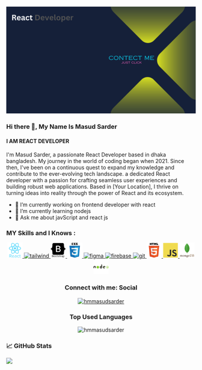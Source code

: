 [![An old rock in the desert](/images/React%20Developer.png "Shiprock, New Mexico by Beau Rogers")](https://www.linkedin.com/in/hmmasudsarder/)

###  Hi there 👋, My Name Is Masud Sarder
#### I AM REACT DEVELOPER

I'm Masud Sarder, a passionate React Developer based in dhaka bangladesh. My journey in the world of coding began when 2021. Since then, I've been on a continuous quest to expand my knowledge and contribute to the ever-evolving tech landscape.
a dedicated React developer with a passion for crafting seamless user experiences and building robust web applications. Based in [Your Location], I thrive on turning ideas into reality through the power of React and its ecosystem.



- 🔭 I’m currently working on frontend developer with react 
- 🌱 I’m currently learning nodejs 
- 💬 Ask me about javScript and react js 

<h3 align="left">MY Skills and I Knows :</h3>
<p align="center"> 
<a href="https://reactjs.org/" target="_blank" rel="noreferrer"> <img src="https://raw.githubusercontent.com/devicons/devicon/master/icons/react/react-original-wordmark.svg" alt="react" width="40" height="40"/> </a> <a href="https://tailwindcss.com/" target="_blank" rel="noreferrer"> <img src="https://www.vectorlogo.zone/logos/tailwindcss/tailwindcss-icon.svg" alt="tailwind" width="40" height="40"/> </a>
<a href="https://getbootstrap.com" target="_blank" rel="noreferrer"> <img src="https://raw.githubusercontent.com/devicons/devicon/master/icons/bootstrap/bootstrap-plain-wordmark.svg" alt="bootstrap" width="40" height="40"/> </a> <a href="https://www.w3schools.com/css/" target="_blank" rel="noreferrer"> <img src="https://raw.githubusercontent.com/devicons/devicon/master/icons/css3/css3-original-wordmark.svg" alt="css3" width="40" height="40"/> </a> <a href="https://www.figma.com/" target="_blank" rel="noreferrer"> <img src="https://www.vectorlogo.zone/logos/figma/figma-icon.svg" alt="figma" width="40" height="40"/> </a> <a href="https://firebase.google.com/" target="_blank" rel="noreferrer"> <img src="https://www.vectorlogo.zone/logos/firebase/firebase-icon.svg" alt="firebase" width="40" height="40"/> </a> <a href="https://git-scm.com/" target="_blank" rel="noreferrer"> <img src="https://www.vectorlogo.zone/logos/git-scm/git-scm-icon.svg" alt="git" width="40" height="40"/> </a> <a href="https://www.w3.org/html/" target="_blank" rel="noreferrer"> <img src="https://raw.githubusercontent.com/devicons/devicon/master/icons/html5/html5-original-wordmark.svg" alt="html5" width="40" height="40"/> </a> <a href="https://developer.mozilla.org/en-US/docs/Web/JavaScript" target="_blank" rel="noreferrer"> <img src="https://raw.githubusercontent.com/devicons/devicon/master/icons/javascript/javascript-original.svg" alt="javascript" width="40" height="40"/> </a> <a href="https://www.mongodb.com/" target="_blank" rel="noreferrer"> <img src="https://raw.githubusercontent.com/devicons/devicon/master/icons/mongodb/mongodb-original-wordmark.svg" alt="mongodb" width="40" height="40"/> </a> <a href="https://nodejs.org" target="_blank" rel="noreferrer"> <img src="https://raw.githubusercontent.com/devicons/devicon/master/icons/nodejs/nodejs-original-wordmark.svg" alt="nodejs" width="40" height="40"/> </a>  </p>



<h3 align="center">Connect with me: Social </h3>
<div align="center">
<p align="center">
<a href="https://linkedin.com/in/hmmasudsarder" target="blank"><img align="center" src="https://raw.githubusercontent.com/rahuldkjain/github-profile-readme-generator/master/src/images/icons/Social/linked-in-alt.svg" alt="hmmasudsarder" height="30" width="40" /></a>
</p>

</div>


<h3 align="center">Top Used Languages</h3>
<p align="center">
<img align="center mb-10" src="https://github-readme-stats.vercel.app/api/top-langs?username=hmmasudsarder&show_icons=true&locale=en&layout=compact" alt="hmmasudsarder" />
</p>

### 📈 GitHub Stats

<div align="center mt-10">
    <a href="https://git.io/streak-status">
        <img src="https://github-readme-streak-stats.herokuapp.com?user=hmmasudsarder&theme" alit="GitHub Streak" width="800"/>
    </a>
</div>

